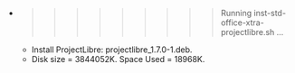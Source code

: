 * >>>>>>>>> Running inst-std-office-xtra-projectlibre.sh ...
  * Install ProjectLibre: projectlibre_1.7.0-1.deb.
  * Disk size = 3844052K. Space Used = 18968K.
